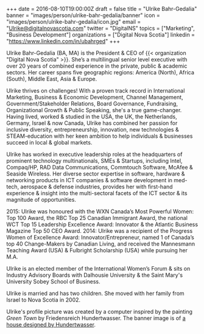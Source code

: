 +++
date = 2016-08-10T19:00:00Z
draft = false
title = "Ulrike Bahr-Gedalia"
banner = "images/person/ulrike-bahr-gedalia/banner"
icon = "images/person/ulrike-bahr-gedalia/icon.jpg"
email = "Ulrike@digitalnovascotia.com"
twitter = "DigitalNS"
topics = ["Marketing", "Business Development"]
organizations = ["Digital Nova Scotia"]
linkedin = "https://www.linkedin.com/in/ubahrged"
+++

Ulrike Bahr-Gedalia (BA, MA) is the President & CEO of {{< organization "Digital Nova Scotia" >}}. She’s a multilingual senior level executive with over 20 years of combined experience in the private, public & academic sectors. Her career spans five geographic regions: America (North), Africa (South), Middle East, Asia & Europe. 

Ulrike thrives on challenges! With a proven track record in International Marketing, Business & Economic Development, Channel Management, Government/Stakeholder Relations, Board Governance, Fundraising, Organizational Growth & Public Speaking, she's a true game-changer. Having lived, worked & studied in the USA, the UK, the Netherlands, Germany, Israel & now Canada, Ulrike has combined her passion for inclusive diversity, entrepreneurship, innovation, new technologies & STEAM-education with her keen ambition to help individuals & businesses succeed in local & global markets. 

Ulrike has worked in executive leadership roles at the headquarters of prominent technology multinationals, SMEs & Startups, including Intel, Compaq/HP, RAD Data Communications, Commtouch Software, McAfee & Seaside Wireless. Her diverse sector expertise in software, hardware & networking products in ICT companies & software development in med-tech, aerospace & defense industries, provides her with first-hand experience & insight into the multi-sectoral facets of the ICT sector & its magnitude of opportunities.  

2015: Ulrike was honoured with the WXN Canada’s Most Powerful Women: Top 100 Award, the RBC Top 25 Canadian Immigrant Award, the national WCT Top 15 Leadership Excellence Award: Innovator & the Atlantic Business Magazine Top 50 CEO Award. 2014: Ulrike was a recipient of the Progress Women of Excellence Award: Innovator/Entrepreneur, named 1 of Canada’s top 40 Change-Makers by Canadian Living, and received the Mannesmann Teaching Award (USA) & Fulbright Scholarship (USA) while pursuing her M.A. 

Ulrike is an elected member of the International Women’s Forum & sits on Industry Advisory Boards with Dalhousie University & the Saint Mary's University Sobey School of Business.

Ulrike is married and has two children. She moved with her family from Israel to Nova Scotia in 2002.  

Ulrike's profile picture was created by a computer inspired by the painting _Green Town_ by Friedensreich Hundertwasser.  The banner image is of [a house designed by Hundertwasser](https://commons.wikimedia.org/w/index.php?curid=50628).
